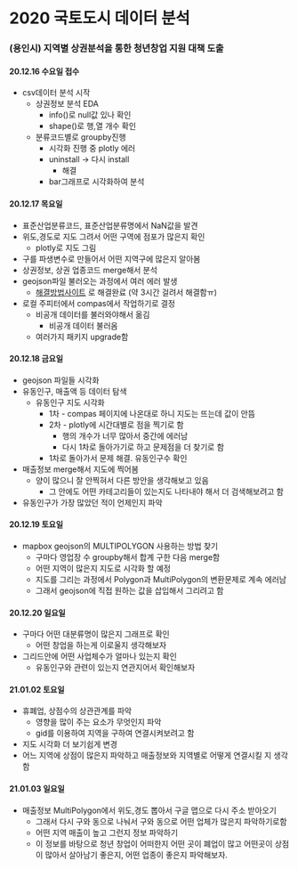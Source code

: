# 2020 국토도시 데이터 분석

### (용인시) 지역별 상권분석을 통한 청년창업 지원 대책 도출

#### 20.12.16 수요일 접수

- csv데이터 분석 시작
  - 상권정보 분석 EDA
    - info()로 null값 있나 확인
    - shape()로 행,열 개수 확인
  - 분류코드별로 groupby진행
    - 시각화 진행 중 plotly 에러
    - uninstall -> 다시 install
      - 해결
    - bar그래프로 시각화하여 분석

#### 20.12.17 목요일 

- 표준산업분류코드, 표준산업분류명에서 NaN값을 발견
- 위도,경도로 지도 그려서 어떤 구역에 점포가 많은지 확인
  - plotly로 지도 그림
- 구를 파생변수로 만들어서 어떤 지역구에 많은지 알아봄
- 상권정보, 상권 업종코드 merge해서 분석
- geojson파일 불러오는 과정에서 여러 에러 발생
  - [해결방법사이트](https://codedragon.tistory.com/9556) 로 해결완료 (약 3시간 걸려서 해결함ㅠ)
- 로컬 주피터에서 compas에서 작업하기로 결정
  - 비공개 데이터를 불러와야해서 옮김
    - 비공개 데이터 불러옴
  - 여러가지 패키지 upgrade함

#### 20.12.18 금요일

- geojson 파일들 시각화
- 유동인구, 매출액 등 데이터 탐색
  - 유동인구 지도 시각화
    - 1차 - compas 페이지에 나온대로 하니 지도는 뜨는데 값이 안뜸
    - 2차 - plotly에 시간대별로 점을 찍기로 함
      - 행의 개수가 너무 많아서 중간에 에러남
      - 다시 1차로 돌아가기로 하고 문제점을 더 찾기로 함
    - 1차로 돌아가서 문제 해결. 유동인구수 확인
- 매출정보 merge해서 지도에 찍어봄
  - 양이 많으니 잘 안찍혀서 다른 방안을 생각해보고 있음
    - 그 안에도 어떤 카테고리들이 있는지도 나타내야 해서 더 검색해보려고 함
- 유동인구가 가장 많았던 적이 언제인지 파악

#### 20.12.19 토요일

- mapbox geojson의 MULTIPOLYGON 사용하는 방법 찾기
  - 구마다 영업장 수 groupby해서 합계 구한 다음 merge함
  - 어떤 지역이 많은지 지도로 시각화 할 예정
  - 지도를 그리는 과정에서 Polygon과 MultiPolygon의 변환문제로 계속 에러남
  - 그래서 geojson에 직접 원하는 값을 삽입해서 그리려고 함

#### 20.12.20 일요일

- 구마다 어떤 대분류명이 많은지 그래프로 확인
  - 어떤 창업을 하는게 이로울지 생각해보자
- 그리드안에 어떤 사업체수가 얼마나 있는지 확인
  - 유동인구와 관련이 있는지 연관지어서 확인해보자

#### 21.01.02 토요일

- 휴폐업, 상점수의 상관관계를 파악
  - 영향을 많이 주는 요소가 무엇인지 파악
  - gid를 이용하여 지역을 구하여 연결시켜보려고 함
- 지도 시각화 더 보기쉽게 변경
- 어느 지역에 상점이 많은지 파악하고 매출정보와 지역별로 어떻게 연결시킬 지 생각함

#### 21.01.03 일요일

- 매출정보 MultiPolygon에서 위도,경도 뽑아서 구글 맵으로 다시 주소 받아오기
  - 그래서 다시 구와 동으로 나눠서 구와 동으로 어떤 업체가 많은지 파악하기로함
  - 어떤 지역 매출이 높고 그런지 정보 파악하기
  - 이 정보를 바탕으로 청년 창업이 어떠한지 어떤 곳이 폐업이 많고 어떤곳이 상점이 많아서 살아남기 좋은지, 어떤 업종이 좋은지 파악해보자.

